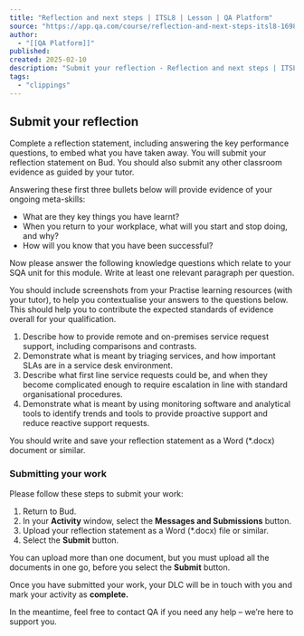 ```yaml
---
title: "Reflection and next steps | ITSL8 | Lesson | QA Platform"
source: "https://app.qa.com/course/reflection-and-next-steps-itsl8-1698/submit-your-reflection-1725460816496/?context_id=13468&context_resource=lp"
author:
  - "[[QA Platform]]"
published:
created: 2025-02-10
description: "Submit your reflection - Reflection and next steps | ITSL8 | lesson from QA Platform. Start learning today with our digital training solutions."
tags:
  - "clippings"
---
```

## Submit your reflection

Complete a reflection statement, including answering the key performance questions, to embed what you have taken away. You will submit your reflection statement on Bud. You should also submit any other classroom evidence as guided by your tutor.

Answering these first three bullets below will provide evidence of your ongoing meta-skills:

- What are they key things you have learnt?
- When you return to your workplace, what will you start and stop doing, and why?
- How will you know that you have been successful?

Now please answer the following knowledge questions which relate to your SQA unit for this module. Write at least one relevant paragraph per question.

You should include screenshots from your Practise learning resources (with your tutor), to help you contextualise your answers to the questions below. This should help you to contribute the expected standards of evidence overall for your qualification.

1. Describe how to provide remote and on-premises service request support, including comparisons and contrasts.
2. Demonstrate what is meant by triaging services, and how important SLAs are in a service desk environment.
3. Describe what first line service requests could be, and when they become complicated enough to require escalation in line with standard organisational procedures.
4. Demonstrate what is meant by using monitoring software and analytical tools to identify trends and tools to provide proactive support and reduce reactive support requests.

You should write and save your reflection statement as a Word (\*.docx) document or similar.

### Submitting your work

Please follow these steps to submit your work: 

1. Return to Bud.
2. In your **Activity** window, select the **Messages and Submissions** button.
3. Upload your reflection statement as a Word (\*.docx) file or similar.
4. Select the **Submit** button.

You can upload more than one document, but you must upload all the documents in one go, before you select the **Submit** button.

Once you have submitted your work, your DLC will be in touch with you and mark your activity as **complete.**

In the meantime, feel free to contact QA if you need any help – we’re here to support you.